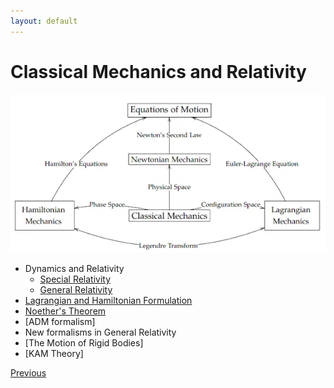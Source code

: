```yaml
---
layout: default
---
```


# Classical Mechanics and Relativity

![Map of CM](/assets/img/mapcm.png)


- Dynamics and Relativity
  - [Special Relativity](./sr.html)
  - [General Relativity](./gr.html)
- [Lagrangian and Hamiltonian Formulation](./lagham.html)
- [Noether's Theorem](./noether.html)
- [ADM formalism]
- New formalisms in General Relativity
- [The Motion of Rigid Bodies]
- [KAM Theory]

<div class="pagination">
  <a href="{{ '/Phys/Phys_content.html' | relative_url }}" class="prev-button">Previous</a>
</div>